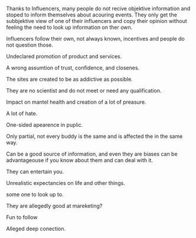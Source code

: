 Thanks to Influencers, many people do not recive objektive information and stoped to inform themselves about acouring events.
They only get the subbjektive view of one of their influencers and copy their opinion without feeling the need to look up information on ther own. 

Influencers follow their own, not always known, incentives and people do not question those.

Undeclared promotion of product and services.

A wrong assumtion of trust, confidence, and closenes.

The sites are created to be as addictive as possible.

They are no scientist and do not meet or need any qualification.

Impact on mantel health and creation of a lot of preasure.

A lot of hate.

One-sided apearence in puplic.









Only partial, not every buddy is the same and is affected the in the same way.

Can be a good source of information, and even they are biases can be advantageouse if you know about them and can deal with it.

They can entertain you.

Unrealistic expectancies on life and other things. 

some one to look up to.








They are allegedly good at mareketing?

Fun to follow

Alleged deep conection.




